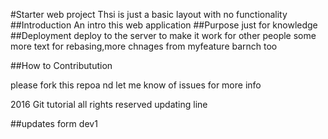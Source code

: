 #Starter web project
Thsi is just a basic layout with no functionality
##Introduction 
An intro this web application
##Purpose
just for knowledge
##Deployment
deploy to the server to make it work for other people
some more text for rebasing,more chnages from myfeature barnch too

##How to Contributution

please fork this repoa nd let me know of issues for more info


2016 Git tutorial all rights reserved
updating line

##updates form dev1
